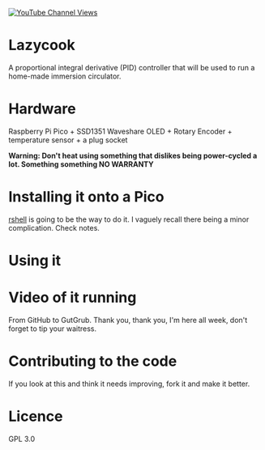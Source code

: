 [![YouTube Channel Views](https://img.shields.io/youtube/channel/views/UCz5BOU9J9pB_O0B8-rDjCWQ?label=YouTube&style=social)](https://www.youtube.com/channel/UCz5BOU9J9pB_O0B8-rDjCWQ)

# Lazycook

A proportional integral derivative (PID) controller that will be used to run a home-made immersion circulator.

# Hardware

Raspberry Pi Pico + SSD1351 Waveshare OLED + Rotary Encoder + temperature sensor + a plug socket 

**Warning: Don't heat using something that dislikes being power-cycled a lot. Something something NO WARRANTY**

# Installing it onto a Pico

[rshell](https://github.com/dhylands/rshell) is going to be the way to do it. I vaguely recall there being a minor complication. Check notes. 

# Using it

# Video of it running

From GitHub to GutGrub. Thank you, thank you, I'm here all week, don't forget to tip your waitress.

# Contributing to the code

If you look at this and think it needs improving, fork it and make it better.

# Licence 
GPL 3.0
